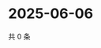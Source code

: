# 2025-06-06

共 0 条

<!-- BEGIN ZHIHUVIDEO -->
<!-- 最后更新时间 Fri Jun 06 2025 22:11:45 GMT+0800 (China Standard Time) -->

<!-- END ZHIHUVIDEO -->
